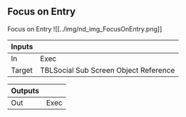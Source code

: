 ## Focus on Entry
Focus on Entry
![[../img/nd_img_FocusOnEntry.png]]

|Inputs||
|--|--|
| In | Exec |
| Target | TBLSocial Sub Screen Object Reference |

|Outputs||
|--|--|
| Out | Exec |
